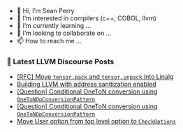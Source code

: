 - 👋 Hi, I’m Sean Perry
- 👀 I’m interested in compilers (c++, COBOL, llvm)
- 🌱 I’m currently learning ...
- 💞️ I’m looking to collaborate on ...
- 📫 How to reach me ...

<!---
s66perry/s66perry is a ✨ special ✨ repository because its `README.md` (this file) appears on your GitHub profile.
You can click the Preview link to take a look at your changes.
--->
### 📕 Latest LLVM Discourse Posts

<!-- DISCOURSE-LLVM:START -->
- [[RFC] Move `tensor.pack` and `tensor.unpack` into Linalg](https://discourse.llvm.org/t/rfc-move-tensor-pack-and-tensor-unpack-into-linalg/83096?page=2#post_26)
- [Building LLVM with address sanitization enabled](https://discourse.llvm.org/t/building-llvm-with-address-sanitization-enabled/84145#post_2)
- [[Question] Conditional OneToN conversion using `OneToNOpConversionPattern`](https://discourse.llvm.org/t/question-conditional-oneton-conversion-using-onetonopconversionpattern/82964#post_12)
- [[Question] Conditional OneToN conversion using `OneToNOpConversionPattern`](https://discourse.llvm.org/t/question-conditional-oneton-conversion-using-onetonopconversionpattern/82964#post_11)
- [Move User option from top level option to `CheckOptions`](https://discourse.llvm.org/t/move-user-option-from-top-level-option-to-checkoptions/84204#post_2)
<!-- DISCOURSE-LLVM:END -->
